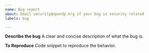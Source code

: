 ```yaml
---
name: Bug report
about: Email security@opendp.org if your bug is security related
labels: bug

---
```


**Describe the bug**
A clear and concise description of what the bug is.

**To Reproduce**
Code snippet to reproduce the behavior.
